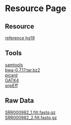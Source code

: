 # Resource Page


## Resource
<a href="https://console.cloud.google.com/storage/browser/gatk-legacy-bundles/hg19/">reference hg19</a>
<br>

## Tools
<a href="https://sourceforge.net/projects/samtools/files/samtools/">samtools</a>
<br>
<a href="https://sourceforge.net/projects/bio-bwa/files/">bwa-0.7.17.tar.bz2</a>
<br>
<a href="https://github.com/broadinstitute/picard/releases/tag/2.18.17">picard</a>
<br>
<a href="https://software.broadinstitute.org/gatk/download/">GATK4</a>
<br>
<a href="http://snpeff.sourceforge.net/">snpEff</a>

## Raw Data
<a href="https://github.com/KennethJHan/Bioinformatics_Programming_101/blob/master/GATK_BestPractice/SRR000982_1.filt.fastq.gz">SRR000982_1.filt.fastq.gz</a>
<br>
<a href="https://github.com/KennethJHan/Bioinformatics_Programming_101/blob/master/GATK_BestPractice/SRR000982_2.filt.fastq.gz">SRR000982_2.filt.fastq.gz</a>
<br>
